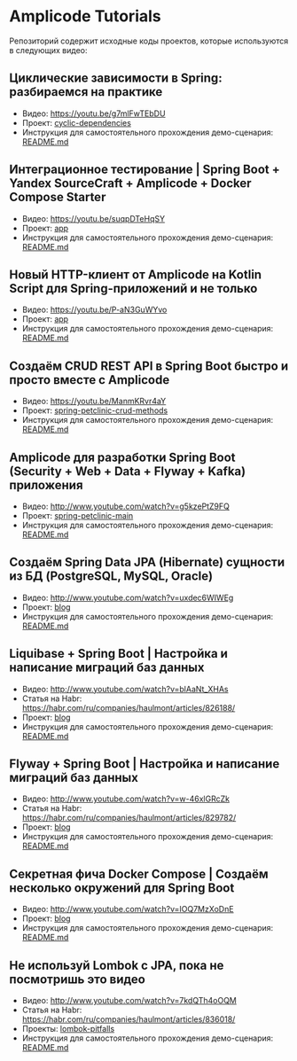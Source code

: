 # Amplicode Tutorials

Репозиторий содержит исходные коды проектов, которые используются в следующих видео:

## Циклические зависимости в Spring: разбираемся на практике

* Видео: https://youtu.be/g7mlFwTEbDU
* Проект: [cyclic-dependencies](cyclic-dependencies/cyclic-dependencies)
* Инструкция для самостоятельного прохождения демо-сценария: [README.md](cyclic-dependencies/README.md)

## Интеграционное тестирование | Spring Boot + Yandex SourceCraft + Amplicode + Docker Compose Starter

* Видео: https://youtu.be/suqpDTeHqSY
* Проект: [app](integration-testing-docker-compose/app)
* Инструкция для самостоятельного прохождения демо-сценария: [README.md](integration-testing-docker-compose/app)

## Новый HTTP-клиент от Amplicode на Kotlin Script для Spring-приложений и не только

* Видео: https://youtu.be/P-aN3GuWYvo
* Проект: [app](http-client-demo/app)
* Инструкция для самостоятельного прохождения демо-сценария: [README.md](http-client-demo/README.md)

## Создаём CRUD REST API в Spring Boot быстро и просто вместе с Amplicode

* Видео: https://youtu.be/ManmKRvr4aY
* Проект: [spring-petclinic-crud-methods](crud-methods-generation/spring-petclinic-crud-methods)
* Инструкция для самостоятельного прохождения демо-сценария: [README.md](crud-methods-generation/README.md)

## Amplicode для разработки Spring Boot (Security + Web + Data + Flyway + Kafka) приложения

* Видео: http://www.youtube.com/watch?v=g5kzePtZ9FQ
* Проект: [spring-petclinic-main](existing-spring-boot-app-modification/spring-petclinic-main)
* Инструкция для самостоятельного прохождения демо-сценария: [README.md](existing-spring-boot-app-modification/README.md)

## Создаём Spring Data JPA (Hibernate) сущности из БД (PostgreSQL, MySQL, Oracle)

* Видео: http://www.youtube.com/watch?v=uxdec6WIWEg
* Проект: [blog](generate-entities-from-db/blog)
* Инструкция для самостоятельного прохождения демо-сценария: [README.md](generate-entities-from-db/README.md)

## Liquibase + Spring Boot | Настройка и написание миграций баз данных

* Видео: http://www.youtube.com/watch?v=blAaNt_XHAs
* Статья на Habr: https://habr.com/ru/companies/haulmont/articles/826188/
* Проект: [blog](liquibase-and-spring-boot/blog)
* Инструкция для самостоятельного прохождения демо-сценария: [README.md](liquibase-and-spring-boot/README.md)

## Flyway + Spring Boot | Настройка и написание миграций баз данных

* Видео: http://www.youtube.com/watch?v=w-46xlGRcZk
* Статья на Habr: https://habr.com/ru/companies/haulmont/articles/829782/
* Проект: [blog](flyway-and-spring-boot/blog)
* Инструкция для самостоятельного прохождения демо-сценария: [README.md](flyway-and-spring-boot/README.md)

## Секретная фича Docker Compose | Создаём несколько окружений для Spring Boot

* Видео: http://www.youtube.com/watch?v=IOQ7MzXoDnE
* Проект: [blog](extends-feature-in-docker-compose/spring-petclinic-main)
* Инструкция для самостоятельного прохождения демо-сценария: [README.md](extends-feature-in-docker-compose/README.md)

## Не используй Lombok с JPA, пока не посмотришь это видео

* Видео: http://www.youtube.com/watch?v=7kdQTh4oOQM
* Статья на Habr: https://habr.com/ru/companies/haulmont/articles/836018/
* Проекты: [lombok-pitfalls](lombok-pitfalls)
* Инструкция для самостоятельного прохождения демо-сценария: [README.md](lombok-pitfalls/README.md)
